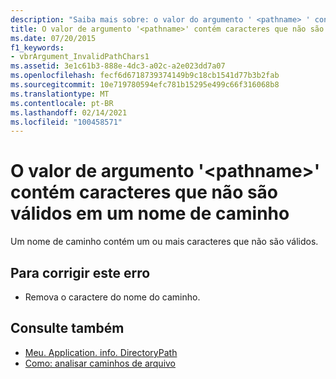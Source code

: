 ```yaml
---
description: "Saiba mais sobre: o valor do argumento ' <pathname> ' contém caracteres que não são válidos em um nome de caminho"
title: O valor de argumento '<pathname>' contém caracteres que não são válidos em um nome de caminho
ms.date: 07/20/2015
f1_keywords:
- vbrArgument_InvalidPathChars1
ms.assetid: 3e1c61b3-888e-4dc3-a02c-a2e023dd7a07
ms.openlocfilehash: fecf6d6718739374149b9c18cb1541d77b3b2fab
ms.sourcegitcommit: 10e719780594efc781b15295e499c66f316068b8
ms.translationtype: MT
ms.contentlocale: pt-BR
ms.lasthandoff: 02/14/2021
ms.locfileid: "100458571"
---
```

# <a name="argument-value-pathname-contains-characters-that-are-not-valid-in-a-path-name"></a>O valor de argumento '\<pathname>' contém caracteres que não são válidos em um nome de caminho

Um nome de caminho contém um ou mais caracteres que não são válidos.  
  
## <a name="to-correct-this-error"></a>Para corrigir este erro  
  
- Remova o caractere do nome do caminho.  
  
## <a name="see-also"></a>Consulte também

- [Meu. Application. info. DirectoryPath](xref:Microsoft.VisualBasic.ApplicationServices.AssemblyInfo.DirectoryPath)
- [Como: analisar caminhos de arquivo](../developing-apps/programming/drives-directories-files/how-to-parse-file-paths.md)
